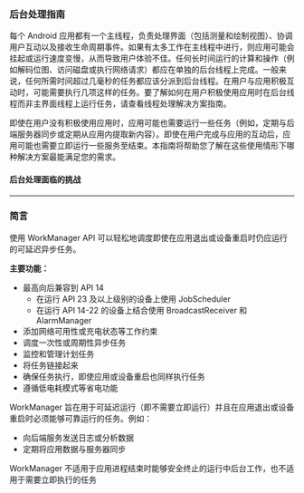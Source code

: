 ### 后台处理指南

每个 Android 应用都有一个主线程，负责处理界面（包括测量和绘制视图）、协调用户互动以及接收生命周期事件。如果有太多工作在主线程中进行，则应用可能会挂起或运行速度变慢，从而导致用户体验不佳。任何长时间运行的计算和操作（例如解码位图、访问磁盘或执行网络请求）都应在单独的后台线程上完成。一般来说，任何所需时间超过几毫秒的任务都应该分派到后台线程。在用户与应用积极互动时，可能需要执行几项这样的任务。要了解如何在用户积极使用应用时在后台线程而非主界面线程上运行任务，请查看线程处理解决方案指南。

即使在用户没有积极使用应用时，应用可能也需要运行一些任务（例如，定期与后端服务器同步或定期从应用内提取新内容）。即使在用户完成与应用的互动后，应用可能也需要立即运行一些服务至结束。本指南将帮助您了解在这些使用情形下哪种解决方案最能满足您的需求。

#### 后台处理面临的挑战
----



### 简言
使用 WorkManager API 可以轻松地调度即使在应用退出或设备重启时仍应运行的可延迟异步任务。

**主要功能：**

- 最高向后兼容到 API 14
	- 在运行 API 23 及以上级别的设备上使用 JobScheduler
	- 在运行 API 14-22 的设备上结合使用 BroadcastReceiver 和 AlarmManager
- 添加网络可用性或充电状态等工作约束
- 调度一次性或周期性异步任务
- 监控和管理计划任务
- 将任务链接起来
- 确保任务执行，即使应用或设备重启也同样执行任务
- 遵循低电耗模式等省电功能

WorkManager 旨在用于可延迟运行（即不需要立即运行）并且在应用退出或设备重启时必须能够可靠运行的任务。例如：

- 向后端服务发送日志或分析数据
- 定期将应用数据与服务器同步

WorkManager 不适用于应用进程结束时能够安全终止的运行中后台工作，也不适用于需要立即执行的任务